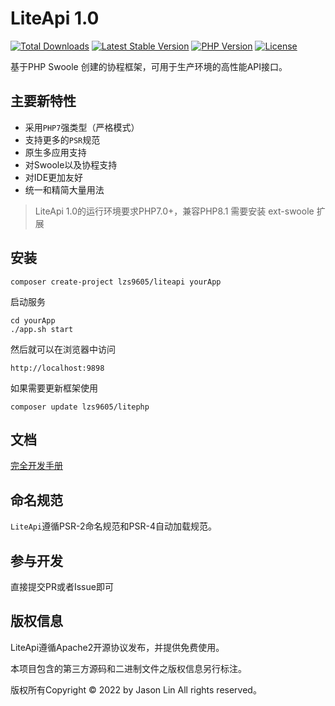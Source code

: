
LiteApi 1.0
===============

[![Total Downloads](https://poser.pugx.org/lzs9605/liteapi/downloads)](https://packagist.org/packages/lzs9605/liteapi)
[![Latest Stable Version](https://poser.pugx.org/lzs9605/liteapi/v/stable)](https://packagist.org/packages/lzs9605/liteapi)
[![PHP Version](https://img.shields.io/badge/php-%3E%3D7.0-8892BF.svg)](http://www.php.net/)
[![License](https://poser.pugx.org/lzs9605/liteapi/license)](https://packagist.org/packages/lzs9605/liteapi)

基于PHP Swoole 创建的协程框架，可用于生产环境的高性能API接口。



## 主要新特性

* 采用`PHP7`强类型（严格模式）
* 支持更多的`PSR`规范
* 原生多应用支持
* 对Swoole以及协程支持
* 对IDE更加友好
* 统一和精简大量用法


> LiteApi 1.0的运行环境要求PHP7.0+，兼容PHP8.1
> 需要安装 ext-swoole 扩展

## 安装

~~~
composer create-project lzs9605/liteapi yourApp
~~~

启动服务

~~~
cd yourApp
./app.sh start
~~~

然后就可以在浏览器中访问

~~~
http://localhost:9898
~~~

如果需要更新框架使用
~~~
composer update lzs9605/litephp
~~~

## 文档

[完全开发手册](#)

## 命名规范

`LiteApi`遵循PSR-2命名规范和PSR-4自动加载规范。

## 参与开发

直接提交PR或者Issue即可

## 版权信息

LiteApi遵循Apache2开源协议发布，并提供免费使用。

本项目包含的第三方源码和二进制文件之版权信息另行标注。

版权所有Copyright © 2022 by Jason Lin All rights reserved。

